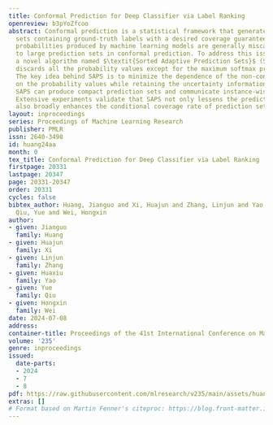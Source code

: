 ```yaml
---
title: Conformal Prediction for Deep Classifier via Label Ranking
openreview: b3pYoZfcoo
abstract: Conformal prediction is a statistical framework that generates prediction
  sets containing ground-truth labels with a desired coverage guarantee. The predicted
  probabilities produced by machine learning models are generally miscalibrated, leading
  to large prediction sets in conformal prediction. To address this issue, we propose
  a novel algorithm named $\textit{Sorted Adaptive Prediction Sets}$ (SAPS), which
  discards all the probability values except for the maximum softmax probability.
  The key idea behind SAPS is to minimize the dependence of the non-conformity score
  on the probability values while retaining the uncertainty information. In this manner,
  SAPS can produce compact prediction sets and communicate instance-wise uncertainty.
  Extensive experiments validate that SAPS not only lessens the prediction sets but
  also broadly enhances the conditional coverage rate of prediction sets.
layout: inproceedings
series: Proceedings of Machine Learning Research
publisher: PMLR
issn: 2640-3498
id: huang24aa
month: 0
tex_title: Conformal Prediction for Deep Classifier via Label Ranking
firstpage: 20331
lastpage: 20347
page: 20331-20347
order: 20331
cycles: false
bibtex_author: Huang, Jianguo and Xi, Huajun and Zhang, Linjun and Yao, Huaxiu and
  Qiu, Yue and Wei, Hongxin
author:
- given: Jianguo
  family: Huang
- given: Huajun
  family: Xi
- given: Linjun
  family: Zhang
- given: Huaxiu
  family: Yao
- given: Yue
  family: Qiu
- given: Hongxin
  family: Wei
date: 2024-07-08
address:
container-title: Proceedings of the 41st International Conference on Machine Learning
volume: '235'
genre: inproceedings
issued:
  date-parts:
  - 2024
  - 7
  - 8
pdf: https://raw.githubusercontent.com/mlresearch/v235/main/assets/huang24aa/huang24aa.pdf
extras: []
# Format based on Martin Fenner's citeproc: https://blog.front-matter.io/posts/citeproc-yaml-for-bibliographies/
---
```

